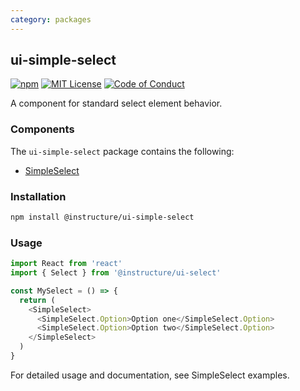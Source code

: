 ```yaml
---
category: packages
---
```


## ui-simple-select

[![npm][npm]][npm-url]
[![MIT License][license-badge]][license]
[![Code of Conduct][coc-badge]][coc]

A component for standard select element behavior.

### Components

The `ui-simple-select` package contains the following:

- [SimpleSelect](#SimpleSelect)

### Installation

```sh
npm install @instructure/ui-simple-select
```

### Usage

```js
import React from 'react'
import { Select } from '@instructure/ui-select'

const MySelect = () => {
  return (
    <SimpleSelect>
      <SimpleSelect.Option>Option one</SimpleSelect.Option>
      <SimpleSelect.Option>Option two</SimpleSelect.Option>
    </SimpleSelect>
  )
}
```

For detailed usage and documentation, see SimpleSelect examples.

[npm]: https://img.shields.io/npm/v/@instructure/ui-simple-select.svg
[npm-url]: https://npmjs.com/package/@instructure/ui-simple-select
[license-badge]: https://img.shields.io/npm/l/instructure-ui.svg?style=flat-square
[license]: https://github.com/instructure/instructure-ui/blob/master/LICENSE.md
[coc-badge]: https://img.shields.io/badge/code%20of-conduct-ff69b4.svg?style=flat-square
[coc]: https://github.com/instructure/instructure-ui/blob/master/CODE_OF_CONDUCT.md
